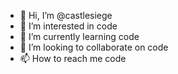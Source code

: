 - 👋 Hi, I’m @castlesiege
- 👀 I’m interested in code
- 🌱 I’m currently learning code
- 💞️ I’m looking to collaborate on code
- 📫 How to reach me code
